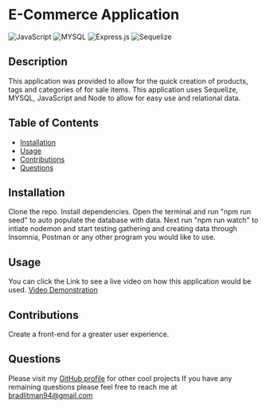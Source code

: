 # E-Commerce Application
![JavaScript](https://img.shields.io/badge/JavaScript-F7DF1E?style=for-the-badge&logo=javascript&logoColor=black) ![MYSQL](	https://img.shields.io/badge/MySQL-00000F?style=for-the-badge&logo=mysql&logoColor=white) ![Express.js](https://img.shields.io/badge/express.js-%23404d59.svg?style=for-the-badge&logo=express&logoColor=%2361DAFB) ![Sequelize](https://img.shields.io/badge/Sequelize-52B0E7?style=for-the-badge&logo=Sequelize&logoColor=white)

## Description
This application was provided to allow for the quick creation of products, tags and categories of for sale items. This application uses Sequelize, MYSQL, JavaScript and Node to allow for easy use and relational data.

## Table of Contents
* [Installation](#installation)
* [Usage](#usage)
* [Contributions](#contributions)
* [Questions](#questions)


## Installation
Clone the repo. Install dependencies. Open the terminal and run "npm run seed" to auto populate the database with data. Next run "npm run watch" to intiate nodemon and start testing gathering and creating data through Insomnia, Postman or any other program you would like to use.

## Usage
You can click the Link to see a live video on how this application would be used.
[Video Demonstration](https://watch.screencastify.com/v/WMRe2wMv3M0jzpT0Bl2v)


## Contributions
Create a front-end for a greater user experience.


## Questions
Please visit my [GitHub profile](https://github.com/blitman12) for other cool projects
If you have any remaining questions please feel free to reach me at bradlitman94@gmail.com

